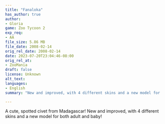 ```yaml
---
title: "Fanaloka"
has_author: true
author: 
- Gloria
game: Zoo Tycoon 2
exp_req: 
- AA
file_size: 5.86 MB
file_date: 2008-02-14
orig_rel_date: 2008-02-14
date: 2023-07-20T23:04:46-08:00
orig_rel_at: 
- ZooMania
draft: false
license: Unknown
alt_text: 
languages:
- English
summary: "New and improved, with 4 different skins and a new model for both adult and baby!"

---
```


A cute, spotted civet from Madagascar! New and improved, with 4 different skins and a new model for both adult and baby!